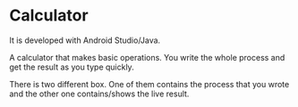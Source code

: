 # Calculator

It is developed with Android Studio/Java.


A calculator that makes basic operations. You write the whole process and get the result as you type quickly.

There is two different box. One of them contains the process that you wrote and the other one contains/shows the live result.

